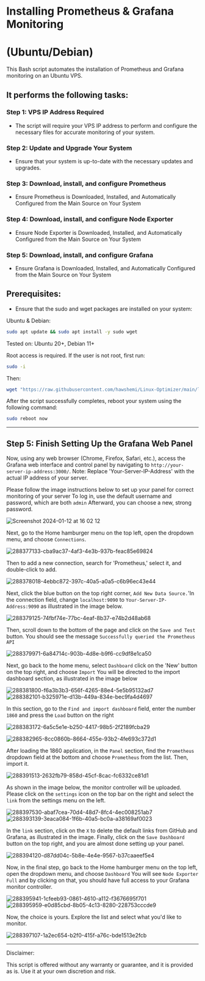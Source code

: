 # Installing Prometheus &amp; Grafana Monitoring
# (Ubuntu/Debian)
This Bash script automates the installation of Prometheus and Grafana monitoring on an Ubuntu VPS.



## It performs the following tasks:


### Step 1: VPS IP Address Required
  * The script will require your VPS IP address to perform and configure the necessary files for accurate monitoring of your system.

### Step 2: Update and Upgrade Your System
  * Ensure that your system is up-to-date with the necessary updates and upgrades.

### Step 3: Download, install, and configure Prometheus
  * Ensure Prometheus is Downloaded, Installed, and Automatically Configured from the Main Source on Your System

### Step 4: Download, install, and configure Node Exporter
  * Ensure Node Exporter is Downloaded, Installed, and Automatically Configured from the Main Source on Your System

### Step 5: Download, install, and configure Grafana
  * Ensure Grafana is Downloaded, Installed, and Automatically Configured from the Main Source on Your System

## Prerequisites:
  * Ensure that the sudo and wget packages are installed on your system:

Ubuntu & Debian:

```bash
sudo apt update && sudo apt install -y sudo wget
```
Tested on: Ubuntu 20+, Debian 11+

Root access is required. If the user is not root, first run:

```bash
sudo -i
```

Then:

```bash
wget "https://raw.githubusercontent.com/hawshemi/Linux-Optimizer/main/linux-optimizer.sh" -O linux-optimizer.sh && chmod +x linux-optimizer.sh && bash linux-optimizer.sh 
```

After the script successfully completes, reboot your system using the following command:

```bash
sudo reboot now
```

_______________________________________________________________________________________________________________________________________________________________________

## Step 5: Finish Setting Up the Grafana Web Panel

Now, using any web browser (Chrome, Firefox, Safari, etc.), access the Grafana web interface and control panel by
navigating to `http://your-server-ip-address:3000/`.
Note: Replace 'Your-Server-IP-Address' with the actual IP address of your server.




Please follow the image instructions below to set up your panel for correct monitoring of your server
To log in, use the default username and password, which are both `admin` Afterward, you can choose a new, strong password.

![Screenshot 2024-01-12 at 16 02 12](https://github.com/Phoenix-999/Prometheus-and-Grafana-Monitoring/assets/127796122/da43ff0d-b70e-4525-bc78-e3fd49f85f80)

Next, go to the Home hamburger menu on the top left, open the dropdown menu, and choose `Connections`.

![288377133-cba9ac37-4af3-4e3b-937b-feac85e69824](https://github.com/Phoenix-999/Prometheus-and-Grafana-Monitoring/assets/127796122/f92f6076-ab10-44df-9d61-3e173df555dc)

Then to add a new connection, search for 'Prometheus,' select it, and double-click to add.

![288378018-4ebbc872-397c-40a5-a0a5-c6b96ec43e44](https://github.com/Phoenix-999/Prometheus-and-Grafana-Monitoring/assets/127796122/3c3a3cc6-d8d5-4dcd-9de5-ce608a105b71)


Next, click the blue button on the top right corner, `Add New Data Source.`'In the connection field, change `localhost:9090` to `Your-Server-IP-Address:9090` as illustrated in the image below.

![288379125-74fbf74e-77bc-4eaf-8b37-e74b2d48ab68](https://github.com/Phoenix-999/Prometheus-and-Grafana-Monitoring/assets/127796122/8957c4e7-0096-4d9b-886a-acdd88bc64b0)


Then, scroll down to the bottom of the page and click on the `Save and Test` button. You should see the message `Successfully queried the Prometheus API`

![288379971-6a84714c-903b-4d8e-b9f6-cc9df8e1ca50](https://github.com/Phoenix-999/Prometheus-and-Grafana-Monitoring/assets/127796122/1c44ec4c-9ca4-4d26-a49f-3d5a48f7f924)

Next, go back to the home menu, select `Dashboard` click on the 'New' button on the top right, and choose `Import`
You will be directed to the import dashboard section, as illustrated in the image below

![288381800-f6a3b3b3-656f-4265-88e4-5e5b95132ad7](https://github.com/Phoenix-999/Prometheus-and-Grafana-Monitoring/assets/127796122/561612d1-d475-4e6d-a253-49cedc323c25)
![288382101-b325971e-d13b-449a-834e-bec9fa4d4697](https://github.com/Phoenix-999/Prometheus-and-Grafana-Monitoring/assets/127796122/e4f2d913-1600-487a-9cde-401569c94fd7)


In this section, go to the `Find and import dashboard` field, enter the number `1860` and press the `Load` button on the right

![288383172-6a5c5e1e-b250-4417-98b5-2f2189fcba29](https://github.com/Phoenix-999/Prometheus-and-Grafana-Monitoring/assets/127796122/7868515f-6286-4e6d-af8e-08dc73f6bff2)

![288382965-8cc0860b-8664-455e-93b2-4fe693c372d1](https://github.com/Phoenix-999/Prometheus-and-Grafana-Monitoring/assets/127796122/ad390413-e03b-4e5d-a8b1-2e85dc994846)


After loading the 1860 application, in the `Panel` section, find the `Prometheus` dropdown field at the bottom and choose `Prometheus` from the list. Then, import it.

![288391513-2632fb79-858d-45cf-8cac-fc6332ce81d1](https://github.com/Phoenix-999/Prometheus-and-Grafana-Monitoring/assets/127796122/e9b78b6b-9f35-46c8-aaa9-ae0d9af6678b)

As shown in the image below, the monitor controller will be uploaded. Please click on the `settings` icon on the top bar on the right and select the `link` from the settings menu on the left.

![288397530-abaf7cea-70d4-48d7-8fc4-4ec008251ab7](https://github.com/Phoenix-999/Prometheus-and-Grafana-Monitoring/assets/127796122/a476576e-3129-4831-9e9d-6b77c7d9ea3c)
![288393139-3eaca084-1f6b-40a5-bc0a-a38169af0023](https://github.com/Phoenix-999/Prometheus-and-Grafana-Monitoring/assets/127796122/0375cd70-3903-4d8a-96fc-c0f805f6d23c)


In the `link` section, click on the `X` to delete the default links from GitHub and Grafana, as illustrated in the image.
Finally, click on the `Save Dashboard` button on the top right, and you are almost done setting up your panel.

![288394120-d87dd04c-5b8e-4e4e-9567-b37caaeef5e4](https://github.com/Phoenix-999/Prometheus-and-Grafana-Monitoring/assets/127796122/6ccafdf1-5aca-467a-a263-b8efc90b5f9a)

Now, in the final step, go back to the Home hamburger menu on the top left, open the dropdown menu, and choose `Dashboard` You will see `Node Exporter Full` and by clicking on that, you should have full access to your Grafana monitor controller.

![288395941-1cfeeb93-0861-4610-a112-f3676695f701](https://github.com/Phoenix-999/Prometheus-and-Grafana-Monitoring/assets/127796122/91da1b4c-404a-4ba5-9621-79338f9f9be7)
![288395959-e0d85cbd-8b05-4c13-8280-228753cccde9](https://github.com/Phoenix-999/Prometheus-and-Grafana-Monitoring/assets/127796122/530a691d-92fa-4235-81db-bb20810a72fd)


Now, the choice is yours. Explore the list and select what you'd like to monitor.

![288397107-1a2ec654-b2f0-415f-a76c-bde1513e2fcb](https://github.com/Phoenix-999/Prometheus-and-Grafana-Monitoring/assets/127796122/f44ad88c-90fe-4ebc-9e42-3f35f4fd186c)
__________________________________________________________________________________________



Disclaimer:

This script is offered without any warranty or guarantee, and it is provided as is. Use it at your own discretion and risk.
